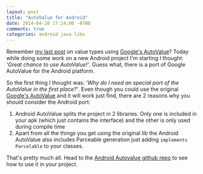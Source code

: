 ```yaml
---
layout: post
title: "AutoValue for Android"
date: 2014-04-20 17:14:00 -0700
comments: true
categories: android java libs
---
```

Remember [my last post] on value types using [Google's AutoValue]? Today while doing some work on a new Android project I'm starting I thought: _'Great chance to use AutoValue!'_. Guess what, there is a port of Google AutoValue for the Android platform.

<!-- More -->

So the first thing I thought was: _'Why do I need an special port of the AutoValue in the first place?'_. Even though you could use the original [Google's AutoValue] and it will work just find, there are 2 reasons why you should consider the Android port:

1. Android AutoValue splits the project in 2 libraries. Only one is included in your apk (which just contains the interface) and the other is only used during compile time
2. Apart from all the things you get using the original lib the Android AutoValue also includes Parceable generation just adding `implements Parcelable` to your classes.

That's pretty much all. Head to the [Android Autovalue github repo] to see how to use it in your project. 


[my last post]: http://jivimberg.github.io/blog/2014/04/07/value-types-the-easy-way/
[Android Autovalue github repo]: https://github.com/frankiesardo/android-auto-value
[Google's AutoValue]: https://github.com/google/auto/tree/master/value